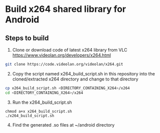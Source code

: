 # Build x264 shared library for Android

## Steps to build

1. Clone or download code of latest x264 library from VLC https://www.videolan.org/developers/x264.html

```bash
git clone https://code.videolan.org/videolan/x264.git
```

2. Copy the script named x264_build_script.sh in this repository into the cloned/extracted x264 directory and change to that directory

```bash
cp x264_build_script.sh <DIRECTORY_CONTAINING_X264>/x264
cd <DIRECTORY_CONTAINING_X264>/x264
```
3. Run the x264_build_script.sh 

```
chmod a+x x264_build_script.sh
./x264_build_script.sh
```
4. Find the generated .so files at ~/android directory




